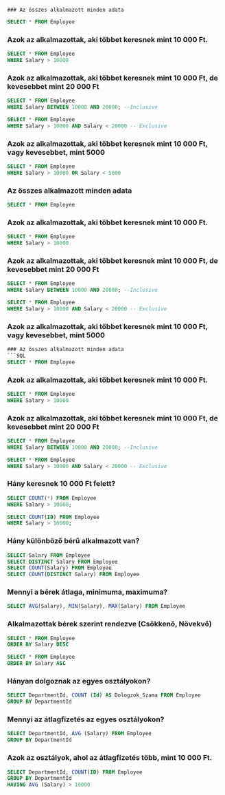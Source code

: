 
	### Az összes alkalmazott minden adata
```SQL
SELECT * FROM Employee
``` 
### Azok  az  alkalmazottak,  aki  többet  keresnek  mint  10 000 Ft.

```SQL
SELECT * FROM Employee
WHERE Salary > 10000
``` 
###  Azok  az  alkalmazottak,  aki  többet  keresnek  mint  10 000 Ft, de kevesebbet mint 20 000 Ft
```SQL
SELECT * FROM Employee
WHERE Salary BETWEEN 10000 AND 20000; --Inclusive

SELECT * FROM Employee
WHERE Salary > 10000 AND Salary < 20000 -- Exclusive
``` 
###  Azok  az  alkalmazottak,  aki  többet  keresnek  mint  10 000 Ft,  vagy kevesebbet, mint 5000
```SQL
SELECT * FROM Employee
WHERE Salary > 10000 OR Salary < 5000
``` 
### Az összes alkalmazott minden adata
```SQL
SELECT * FROM Employee
``` 
### Azok  az  alkalmazottak,  aki  többet  keresnek  mint  10 000 Ft.

```SQL
SELECT * FROM Employee
WHERE Salary > 10000
``` 
###  Azok  az  alkalmazottak,  aki  többet  keresnek  mint  10 000 Ft, de kevesebbet mint 20 000 Ft
```SQL
SELECT * FROM Employee
WHERE Salary BETWEEN 10000 AND 20000; --Inclusive

SELECT * FROM Employee
WHERE Salary > 10000 AND Salary < 20000 -- Exclusive
``` 
###  Azok  az  alkalmazottak,  aki  többet  keresnek  mint  10 000 Ft,  vagy kevesebbet, mint 5000
```SQL
### Az összes alkalmazott minden adata
```SQL
SELECT * FROM Employee
``` 
### Azok  az  alkalmazottak,  aki  többet  keresnek  mint  10 000 Ft.

```SQL
SELECT * FROM Employee
WHERE Salary > 10000
``` 
###  Azok  az  alkalmazottak,  aki  többet  keresnek  mint  10 000 Ft, de kevesebbet mint 20 000 Ft
```SQL
SELECT * FROM Employee
WHERE Salary BETWEEN 10000 AND 20000; --Inclusive

SELECT * FROM Employee
WHERE Salary > 10000 AND Salary < 20000 -- Exclusive
``` 
###  Hány keresnek 10 000 Ft felett?
```SQL
SELECT COUNT(*) FROM Employee
WHERE Salary > 10000;

SELECT COUNT(ID) FROM Employee
WHERE Salary > 10000;
``` 
### Hány különböző bérű alkalmazott van?
```SQL
SELECT Salary FROM Employee
SELECT DISTINCT Salary FROM Employee
SELECT COUNT(Salary) FROM Employee
SELECT COUNT(DISTINCT Salary) FROM Employee
```
### Mennyi a bérek átlaga, minimuma, maximuma?
```SQL
SELECT AVG(Salary), MIN(Salary), MAX(Salary) FROM Employee
```

### Alkalmazottak bérek szerint rendezve (Csökkenő, Növekvő)
```SQL
SELECT * FROM Employee
ORDER BY Salary DESC

SELECT * FROM Employee
ORDER BY Salary ASC
``` 
###  Hányan dolgoznak az egyes osztályokon?
```SQL
SELECT DepartmentId, COUNT (Id) AS Dologzok_Szama FROM Employee
GROUP BY DepartmentId
```
### Mennyi az átlagfizetés az egyes osztályokon?

```SQL
SELECT DepartmentId, AVG (Salary) FROM Employee
GROUP BY DepartmentId
```
### Azok az osztályok, ahol az átlagfizetés több, mint 10 000 Ft.
```SQL
SELECT DepartmentId, COUNT(ID) FROM Employee
GROUP BY DepartmentId
HAVING AVG (Salary) > 10000
```

